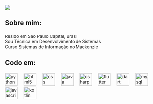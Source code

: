<div>
  <img style="100%" src="https://capsule-render.vercel.app/api?type=speech&height=70&section=header&reversal=true&text=Ol%C3%A1!%20Meu%20nome%20%C3%A9%20Louisy&fontSize=50&fontColor=FFFFFF&fontAlign=50&fontAlignY=50&stroke=-&animation=fadeIn&descSize=20&descAlign=50&descAlignY=50&theme=onedark"  />
</div>

###

<h2 align="left">Sobre mim:</h2>

###

<p align="left">Resido em São Paulo Capital, Brasil <br>Sou Técnica em Desenvolvimento de Sistemas<br>Curso Sistemas de Informação no Mackenzie</p>

###

<h2 align="left">Codo em:</h2>

###

<div align="left">
  <img src="https://cdn.jsdelivr.net/gh/devicons/devicon/icons/python/python-plain-wordmark.svg" height="40" alt="python logo"  />
  <img width="12" />
  <img src="https://cdn.jsdelivr.net/gh/devicons/devicon/icons/html5/html5-plain-wordmark.svg" height="40" alt="html5 logo"  />
  <img width="12" />
  <img src="https://cdn.jsdelivr.net/gh/devicons/devicon/icons/css3/css3-plain-wordmark.svg" height="40" alt="css logo"  />
  <img width="12" />
  <img src="https://cdn.jsdelivr.net/gh/devicons/devicon/icons/java/java-plain-wordmark.svg" height="40" alt="java logo"  />
  <img width="12" />
  <img src="https://cdn.jsdelivr.net/gh/devicons/devicon/icons/csharp/csharp-plain.svg" height="40" alt="csharp logo"  />
  <img width="12" />
  <img src="https://cdn.jsdelivr.net/gh/devicons/devicon/icons/flutter/flutter-plain.svg" height="40" alt="flutter logo"  />
  <img width="12" />
  <img src="https://cdn.jsdelivr.net/gh/devicons/devicon/icons/dart/dart-original.svg" height="40" alt="dart logo"  />
  <img width="12" />
  <img src="https://cdn.jsdelivr.net/gh/devicons/devicon/icons/mysql/mysql-original.svg" height="40" alt="mysql logo"  />
  <img width="12" />
  <img src="https://cdn.jsdelivr.net/gh/devicons/devicon/icons/javascript/javascript-plain.svg" height="40" alt="javascript logo"  />
  <img width="12" />
  <img src="https://cdn.jsdelivr.net/gh/devicons/devicon/icons/kotlin/kotlin-plain.svg" height="40" alt="kotlin logo"  />
</div>

